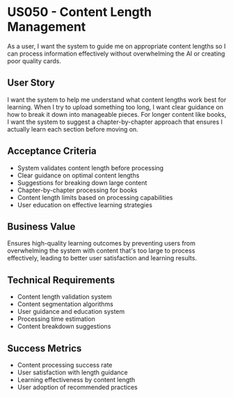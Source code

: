 # US050 - Content Length Management

As a user, I want the system to guide me on appropriate content lengths so I can process information effectively without overwhelming the AI or creating poor quality cards.

## User Story

I want the system to help me understand what content lengths work best for learning. When I try to upload something too long, I want clear guidance on how to break it down into manageable pieces. For longer content like books, I want the system to suggest a chapter-by-chapter approach that ensures I actually learn each section before moving on.

## Acceptance Criteria

- System validates content length before processing
- Clear guidance on optimal content lengths
- Suggestions for breaking down large content
- Chapter-by-chapter processing for books
- Content length limits based on processing capabilities
- User education on effective learning strategies

## Business Value

Ensures high-quality learning outcomes by preventing users from overwhelming the system with content that's too large to process effectively, leading to better user satisfaction and learning results.

## Technical Requirements

- Content length validation system
- Content segmentation algorithms
- User guidance and education system
- Processing time estimation
- Content breakdown suggestions

## Success Metrics

- Content processing success rate
- User satisfaction with length guidance
- Learning effectiveness by content length
- User adoption of recommended practices
